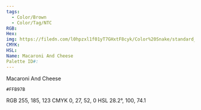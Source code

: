 ```yaml
---
tags:
  - Color/Brown
  - Color/Tag/NTC
RGB: 
Hex: 
img: https://filedn.com/l0hpzxl1f01yT7GHxtF8cyk/Color%20Snake/standard_csv_to_svg/%23/FFB97B.svg
CMYK: 
HSL: 
Name: Macaroni And Cheese
Palette ID#:
---
```

Macaroni And Cheese
```palette
#FFB97B
```
RGB 255, 185, 123
CMYK	0, 27, 52, 0
HSL	28.2°, 100, 74.1